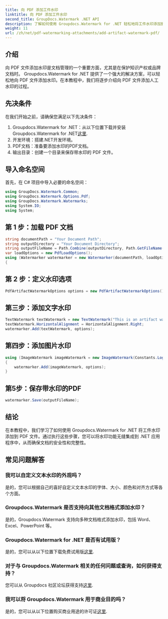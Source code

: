 ```yaml
---
title: 向 PDF 添加工件水印
linktitle: 向 PDF 添加工件水印
second_title: GroupDocs.Watermark .NET API
description: 了解如何使用 Groupdocs.Watermark for .NET 轻松地将工件水印添加到 PDF 文件。轻松保护您的文档。
weight: 11
url: /zh/net/pdf-watermarking-attachments/add-artifact-watermark-pdf/
---
```

## 介绍
向 PDF 文件添加水印是文档管理的一个重要方面，尤其是在保护知识产权或品牌文档时。 Groupdocs.Watermark for .NET 提供了一个强大的解决方案，可以轻松地向 PDF 文件添加水印。在本教程中，我们将逐步介绍向 PDF 文件添加人工水印的过程。
## 先决条件
在我们开始之前，请确保您满足以下先决条件：
1.  Groupdocs.Watermark for .NET：从以下位置下载并安装 Groupdocs.Watermark for .NET[这里](https://releases.groupdocs.com/Watermark/net/).
2. 开发环境：搭建.NET开发环境。
3. PDF文档：准备要添加水印的PDF文档。
4. 输出目录：创建一个目录来保存带水印的 PDF 文件。

## 导入命名空间
首先，在 C# 项目中导入必要的命名空间：
```csharp
using GroupDocs.Watermark.Common;
using GroupDocs.Watermark.Options.Pdf;
using GroupDocs.Watermark.Watermarks;
using System.IO;
using System;
```
## 第 1 步：加载 PDF 文档
```csharp
string documentPath = "Your Document Path";
string outputDirectory = "Your Document Directory";
string outputFileName = Path.Combine(outputDirectory, Path.GetFileName(documentPath));
var loadOptions = new PdfLoadOptions();
using (Watermarker watermarker = new Watermarker(documentPath, loadOptions))
{
```
## 第 2 步：定义水印选项
```csharp
PdfArtifactWatermarkOptions options = new PdfArtifactWatermarkOptions();
```
## 第三步：添加文字水印
```csharp
TextWatermark textWatermark = new TextWatermark("This is an artifact watermark", new Font("Arial", 8));
textWatermark.HorizontalAlignment = HorizontalAlignment.Right;
watermarker.Add(textWatermark, options);
```
## 第四步：添加图片水印
```csharp
using (ImageWatermark imageWatermark = new ImageWatermark(Constants.LogoBmp))
{
    watermarker.Add(imageWatermark, options);
}
```
## 第5步：保存带水印的PDF
```csharp
watermarker.Save(outputFileName);
```

## 结论
在本教程中，我们学习了如何使用 Groupdocs.Watermark for .NET 将工件水印添加到 PDF 文件。通过执行这些步骤，您可以将水印功能无缝集成到 .NET 应用程序中，从而确保文档的安全性和完整性。
## 常见问题解答
### 我可以自定义文本水印的外观吗？
是的，您可以根据自己的喜好自定义文本水印的字体、大小、颜色和对齐方式等各个方面。
### Groupdocs.Watermark 是否支持向其他文档格式添加水印？
是的，Groupdocs.Watermark 支持向多种文档格式添加水印，包括 Word、Excel、PowerPoint 等。
### Groupdocs.Watermark for .NET 是否有试用版？
是的，您可以从以下位置下载免费试用版[这里](https://releases.groupdocs.com/).
### 对于与 Groupdocs.Watermark 相关的任何问题或查询，如何获得支持？
您可以从 Groupdocs 社区论坛获得支持[这里](https://forum.groupdocs.com/c/watermark/19).
### 我可以将 Groupdocs.Watermark 用于商业目的吗？
是的，您可以从以下位置购买商业用途的许可证[这里](https://purchase.groupdocs.com/buy).